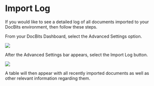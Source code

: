 # Import Log

If you would like to see a detailed log of all documents imported to your DocBits environment, then follow these steps.

From your DocBits Dashboard, select the Advanced Settings option.

![](https://lh7-us.googleusercontent.com/Z7hWiBeKP-4aOgqEaR\_\_eFVXAx\_Ta95lr-TE\_v2a1xlI5Ts\_2g4vITMKRdhFpZlp3VDkppxSMJUx4\_Ko996Mr5LcjY-b28O1-OLvWqLxN2uJTU1dN5CK23Wa1mGBDIoWQZW9pqoxi\_SzzNyFV9ImB5A)

After the Advanced Settings bar appears, select the Import Log button.

![](https://lh7-us.googleusercontent.com/LbX5F\_G8jyHPFGmH2BnhyGPmNZ-pH92qwHuqyP0Optbf7ZlJM8c3E7qrf4telRjrc2X4i3zYagoLhH3FuY\_V9Qewg4J3O3AL3G4W6s89YmQQCueHnTYBejJhzcsUF\_\_q1SaA\_WWrxdyQHATVIi2f1mk)

A table will then appear with all recently imported documents as well as other relevant information regarding them.
